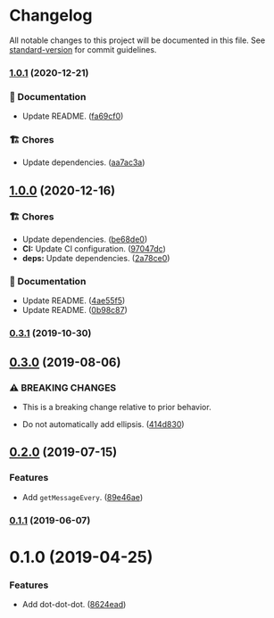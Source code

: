 # Changelog

All notable changes to this project will be documented in this file. See [standard-version](https://github.com/conventional-changelog/standard-version) for commit guidelines.

### [1.0.1](https://github.com/darkobits/dot-dot-dot/compare/v1.0.0...v1.0.1) (2020-12-21)


### 📖 Documentation

* Update README. ([fa69cf0](https://github.com/darkobits/dot-dot-dot/commit/fa69cf028562896118ca59dfcbeaf991303d8263))


### 🏗 Chores

* Update dependencies. ([aa7ac3a](https://github.com/darkobits/dot-dot-dot/commit/aa7ac3aa3fa0e1e50e068d56483fd0406f627f67))

## [1.0.0](https://github.com/darkobits/dot-dot-dot/compare/v0.3.1...v1.0.0) (2020-12-16)


### 🏗 Chores

* Update dependencies. ([be68de0](https://github.com/darkobits/dot-dot-dot/commit/be68de0fb1c79fe819a958326383efe014c33d16))
* **CI:** Update CI configuration. ([97047dc](https://github.com/darkobits/dot-dot-dot/commit/97047dc7e7e7d052a16ac67b2101362e28278bcc))
* **deps:** Update dependencies. ([2a78ce0](https://github.com/darkobits/dot-dot-dot/commit/2a78ce03caec16caf1eb7a95ac84c1608739dbe3))


### 📖 Documentation

* Update README. ([4ae55f5](https://github.com/darkobits/dot-dot-dot/commit/4ae55f5b303284826fe3b4862ed402f0ecc264b0))
* Update README. ([0b98c87](https://github.com/darkobits/dot-dot-dot/commit/0b98c87d367c27d5f8906d7840fede929ba6530c))

### [0.3.1](https://github.com/darkobits/dot-dot-dot/compare/v0.3.0...v0.3.1) (2019-10-30)

## [0.3.0](https://github.com/darkobits/dot-dot-dot/compare/v0.2.0...v0.3.0) (2019-08-06)


### ⚠ BREAKING CHANGES

* This is a breaking change relative to prior behavior.

* Do not automatically add ellipsis. ([414d830](https://github.com/darkobits/dot-dot-dot/commit/414d830))

## [0.2.0](https://github.com/darkobits/dot-dot-dot/compare/v0.1.1...v0.2.0) (2019-07-15)


### Features

* Add `getMessageEvery`. ([89e46ae](https://github.com/darkobits/dot-dot-dot/commit/89e46ae))



### [0.1.1](https://github.com/darkobits/dot-dot-dot/compare/v0.1.0...v0.1.1) (2019-06-07)



# 0.1.0 (2019-04-25)


### Features

* Add dot-dot-dot. ([8624ead](https://github.com/darkobits/dot-dot-dot/commit/8624ead))
